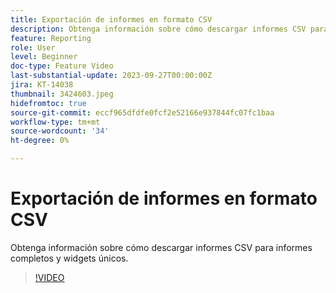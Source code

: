```yaml
---
title: Exportación de informes en formato CSV
description: Obtenga información sobre cómo descargar informes CSV para informes completos y widgets únicos.
feature: Reporting
role: User
level: Beginner
doc-type: Feature Video
last-substantial-update: 2023-09-27T00:00:00Z
jira: KT-14038
thumbnail: 3424603.jpeg
hidefromtoc: true
source-git-commit: eccf965dfdfe0fcf2e52166e937844fc07fc1baa
workflow-type: tm+mt
source-wordcount: '34'
ht-degree: 0%

---
```



# Exportación de informes en formato CSV

Obtenga información sobre cómo descargar informes CSV para informes completos y widgets únicos.

>[!VIDEO](https://video.tv.adobe.com/v/3424603/?learn=on)
